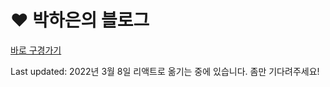 # ❤︎ 박하은의 블로그
[바로 구경가기](pullingoff.github.io)

Last updated: 2022년 3월 8일
리액트로 옮기는 중에 있습니다. 좀만 기다려주세요!
